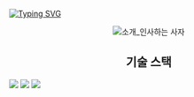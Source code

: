
[![Typing SVG](https://readme-typing-svg.herokuapp.com?size=30&duration=4500&color=F77500&width=600&lines=%F0%9F%A6%81_Welcome_Junhyung_Park_%F0%9F%A6%81+)](https://git.io/typing-svg)

<div align="center">

![소개_인사하는 사자](https://user-images.githubusercontent.com/81146131/221498526-e2db6afd-e36d-447c-ab58-58069793bedf.gif)

</div>

<div align ="center">

## 기술 스택 

</div>

 <img src="https://img.shields.io/badge/C-#A8B9CC?style=flat&logo=C&logoColor=white"/>
 <img src="https://img.shields.io/badge/Python-#3776AB?style=flat&logo=Python&logoColor=white"/>
 <img src="https://img.shields.io/badge/java-#A8B9CC?style=flat&logo=java&logoColor=white"/>


